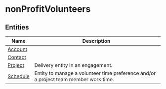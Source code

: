
# nonProfitVolunteers


## Entities

|Name|Description|
|---|---|
|[Account](Account.cdm.json)||
|[Contact](Contact.cdm.json)||
|[Project](Project.cdm.json)|Delivery entity in an engagement.|
|[Schedule](Schedule.cdm.json)|Entity to manage a volunteer time preference and/or a project team member work time.|
